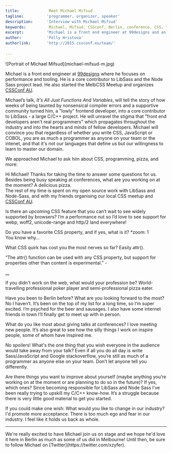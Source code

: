 ```yaml
---
title:             Meet Michael Mifsud 
tagline:          'programmer, organizer, speaker'
description:      'Interview with Michael Mifsud'
keywords:          Michael, Mifsud, CSSconf, Berlin, conference, CSS, talks
excerpt:          'Michael is a front end engineer at 99designs and an organizer of CSSconf AU. '
author:           'Polly Hristova'
authorlink:       'http://2015.cssconf.eu/team/'

---
```


<div class="blog-img blog-img--center">
  ![Portrait of Michael Mifsud](michael-mifsud-m.jpg)
</div>

Michael is a front end engineer at [99designs](http://99designs.com) where he focuses on performance and tooling. He is a core contributor to LibSass and the Node Sass project lead. He also started the MelbCSS Meetup and organizes [CSSConf AU](http://2015.cssconf.com.au/). 

Michael’s talk, _It's All Just Functions And Variables_, will tell the story of how weeks of being taunted by nonsensical compiler errors and a supportive community turned him, a "lowly" frontend developer, into a core contributor to LibSass - a large C/C++ project. He will unravel the stigma that "front end developers aren't real programmers" which propagates throughout the industry and into the hearts and minds of fellow developers. Michael will convince you that regardless of whether you write CSS, JavaScript or COBOL, you are as much a programmer as anyone on your team or the intenet, and that it's not our languages that define us but our willingness to learn to master our domain. 

We approached Michael to ask him about CSS, programming, pizza, and more:

<span class="strong-border">Hi Michael! Thanks for taking the time to answer some questions for us. Besides being busy speaking at conferences, what are you working on at the moment?</span>
A delicious pizza.  
The rest of my time is spent on my open source work with LibSass and Node-Sass, and with my friends organising our local CSS meetup and [CSSConf AU](http://2015.cssconf.com.au/). 

<span class="strong-border">Is there an upcoming CSS feature that you can’t wait to see widely supported by browsers?</span>
I’m a performance nut so I’d love to see support for webp, woff2, unicode-range and http/2 land everywhere!

<span class="strong-border">Do you have a favorite CSS property, and if yes, what is it?</span>
*zoom: 1  
You know why…

<span class="strong-border">What CSS quirk has cost you the most nerves so far?</span>
Easily attr().

“The attr() function can be used with any CSS property, but support for properties other than content is experimental.” -

[...](https://developer.mozilla.org/en/docs/Web/CSS/attr)

<span class="strong-border">If you didn't work on the web, what would your profession be?</span>
World-travelling professional poker player and semi-professional pizza eater.

<span class="strong-border">Have you been to Berlin before? What are you looking forward to the most?</span>
No I haven’t. It’s been on the top of my list for a long time, so I’m super excited. I’m psyched for the beer and sausages. I also have some internet friends in town I’ll finally get to meet up with in person.

<span class="strong-border">What do you like most about giving talks at conferences?</span>
I love meeting new people. It’s also great to see how the silly things I work on inspire people, some of whom have inspired me.

<span class="strong-border">No spoilers! What's the one thing that you wish everyone in the audience would take away from your talk?</span>
Even if all you do all day is write Sass/JavaScript and Google stackoverflow, you’re still as much of a programmer as anyone else on your team. Don’t let anyone tell you differently.

<span class="strong-border">Are there things you want to improve about yourself (maybe anything you’re working on at the moment or are planning to do so in the future)? If yes, which ones?</span>
Since becoming responsible for LibSass and Node Sass I’ve been really trying to upskill my C/C++ know-how. It’s a struggle because there is very little good material to get you started.

<span class="strong-border">If you could make one wish: What would you like to change in our industry?</span>
I'd promote more acceptance. There is too much ego and fear in our industry. I feel like it holds us back as whole.
<hr>
We're really excited to have Michael join us on stage and we hope he'd love it here in Berlin as much as some of us did in Melbourne! Until then, be sure to follow Michael on [Twitter](https://twitter.com/xzyfer).
